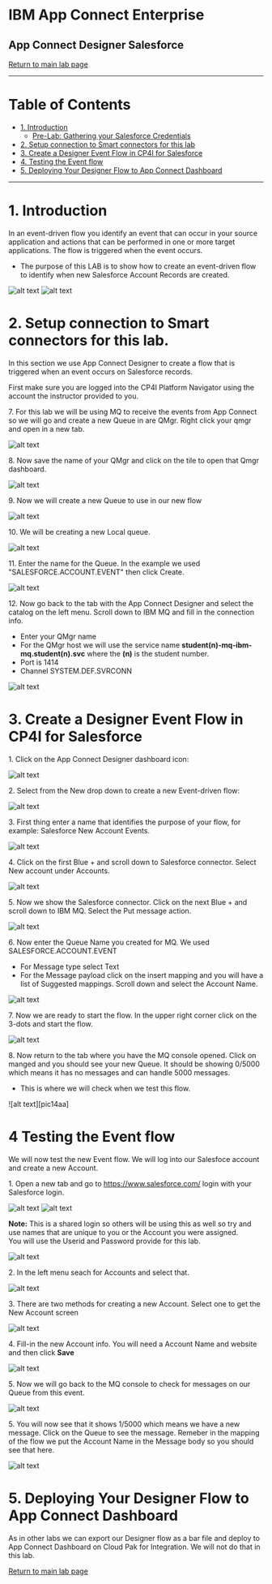 # IBM App Connect Enterprise

## App Connect Designer Salesforce

[Return to main lab page](../index.md)

---

# Table of Contents 
- [1. Introduction](#introduction)
  * [Pre-Lab: Gathering your Salesforce Credentials](#pre_lab)
- [2. Setup connection to Smart connectors for this lab](#Setup_connections)
- [3. Create a Designer Event Flow in CP4I for Salesforce ](#create_a_designer_flow)
- [4. Testing the Event flow ](#test_a_designer_flow)
- [5. Deploying Your Designer Flow to App Connect Dashboard  ](#deploy_a_designer_flow)
    
---

# 1. Introduction <a name="introduction"></a>

In an event-driven flow you identify an event that can occur in your source application and actions that can be performed in one or more target applications. The flow is triggered when the event occurs.
* The purpose of this LAB is to show how to create an event-driven flow to identify when new Salesforce Account Records are created. 

![alt text](./images/component-diagram.png)
![alt text](image.png)


# 2. Setup connection to Smart connectors for this lab.<a name="Setup_connections"></a>

In this section we use App Connect Designer to create a flow that is triggered when an event occurs on Salesforce records.

First make sure you are logged into the CP4I Platform Navigator using the account the instructor provided to you. 

7\. For this lab we will be using MQ to receive the events from App Connect so we will go and create a new Queue in are QMgr. Right click your qmgr and open in a new tab.  

![alt text][pic6f]

8\. Now save the name of your QMgr and click on the tile to open that Qmgr dashboard.

![alt text][pic6g]

9\. Now we will create a new Queue to use in our new flow

![alt text][pic6h]

10\. We will be creating a new Local queue.  

![alt text][pic6i]

11\. Enter the name for the Queue.  In the example we used "SALESFORCE.ACCOUNT.EVENT" then click Create.  

![alt text][pic6j]

12\. Now go back to the tab with the App Connect Designer and select the catalog on the left menu. Scroll down to IBM MQ and fill in the connection info.  
* Enter your QMgr name
* For the QMgr host we will use the service name **student(n)-mq-ibm-mq.student(n).svc** where the **(n)** is the student number.
* Port is 1414
* Channel SYSTEM.DEF.SVRCONN

![alt text][pic6k]

# 3. Create a Designer Event Flow in CP4I for Salesforce  <a name="create_a_designer_flow"></a>

1\. Click on the App Connect Designer dashboard icon:

![alt text][pic7]

2\. Select from the New drop down to create a new Event-driven flow:  

![alt text][pic8]

3\. First thing enter a name that identifies the purpose of your flow, for example:
Salesforce New Account Events. 

![alt text][pic9]

4\. Click on the first Blue + and scroll down to Salesforce connector.   Select New account under Accounts.  

![alt text][pic10]

5\. Now we show the Salesforce connector.  Click on the next Blue + and scroll down to IBM MQ.  Select the Put message action.

![alt text][pic11]


6\. Now enter the Queue Name you created for MQ.  We used SALESFORCE.ACCOUNT.EVENT
* For Message type select Text
* For the Message payload click on the insert mapping and you will have a list of Suggested mappings.  Scroll down and select the Account Name.

![alt text][pic12]

7\. Now we are ready to start the flow.  In the upper right corner click on the 3-dots and start the flow.  

![alt text][pic13]

8\. Now return to the tab where you have the MQ console opened.  Click on manged and you should see your new Queue.  It should be showing 0/5000 which means it has no messages and can handle 5000 messages. 
* This is where we will check when we test this flow. 

![alt text][pic14aa]


[pic0]: images/0.png
[pic1]: images/1.png
[pic2]: images/2.png
[pic3]: images/3.png
[pic4]: images/4.png
[pic5]: images/5.png
[pic6]: images/6.png
[pic6a]: images/6a.png
[pic6b]: images/6b.png
[pic6c]: images/6c.png
[pic6d]: images/6d.png
[pic6e]: images/6e.png
[pic6f]: images/6f.png
[pic6g]: images/6g.png
[pic6h]: images/6h.png
[pic6i]: images/6i.png
[pic6j]: images/6j.png
[pic6k]: images/6k.png
[pic7]: images/7.png
[pic8]: images/8.png
[pic9]: images/9.png
[pic10]: images/10.png
[pic11]: images/11.png
[pic12]: images/12.png
[pic13]: images/13.png
[pic14]: images/14.png
[pic15]: images/15.png
[pic16]: images/16.png
[pic17]: images/17.png
[pic18]: images/18.png
[pic19]: images/19.png
[pic20]: images/20.png
[pic21]: images/21.png


# 4 Testing the Event flow <a name="test_a_designer_flow"></a>

 We will now test the new Event flow.  We will log into our Salesfoce account and create a new Account.   

1\. Open a new tab and go to https://www.salesforce.com/  login with your Salesforce login.  

![alt text][pic22]
![alt text][pic22a]

**Note:** This is a shared login so others will be using this as well so try and use names that are unique to you or the Account you were assigned.   
You will use the Userid and Password provide for this lab.

![alt text][pic22b]


2\. In the left menu seach for Accounts and select that.   

![alt text][pic23]


3\. There are two methods for creating a new Account.  Select one to get the New Account screen

![alt text][pic24]


4\. Fill-in the new Account info.  You will need a Account Name and website and then click  **Save**

![alt text][pic25]

5\. Now we will go back to the MQ console to check for messages on our Queue from this event.   

![alt text][pic26]

5\. You will now see that it shows 1/5000 which means we have a new message.  Click on the Queue to see the message.  Remeber in the mapping of the flow we put the Account Name in the Message body so you should see that here. 

![alt text][pic27]

[pic22]: images/22.png
[pic22a]: images/22a.png
[pic22b]: images/22b.png
[pic23]: images/23.png
[pic24]: images/24.png
[pic25]: images/25.png
[pic25a]: images/25a.png
[pic26]: images/26.png
[pic27]: images/27.png


# 5. Deploying Your Designer Flow to App Connect Dashboard <a name="deploy_a_designer_flow"></a>

As in other labs we can export our Designer flow as a bar file and deploy to App Connect Dashboard on Cloud Pak for Integration. We will not do that in this lab.   


[Return to main lab page](../index.md)
